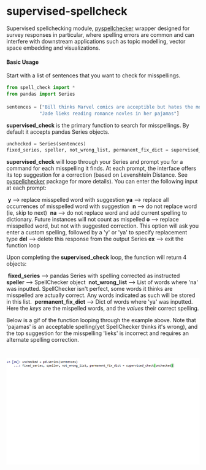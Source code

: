# supervised-spellcheck
Supervised spellchecking module, [pyspellchecker](https://github.com/barrust/pyspellchecker) wrapper designed for survey responses in particular, where spelling errors are common and can interfere with downstream applications such as topic modelling, vector space embedding and visualizations. 

#### Basic Usage

Start with a list of sentences that you want to check for misspellings. 

```python
from spell_check import *
from pandas import Series

sentences = ["Bill thinks Marvel comics are acceptible but hates the moviess",
            "Jade lieks reading romance novles in her pajamas"]
```

**supervised_check** is the primary function to search for misspellings. By default it accepts pandas Series objects.

```python
unchecked = Series(sentences)
fixed_series, speller, not_wrong_list, permanent_fix_dict = supervised_check(unchecked)
```

**supervised_check** will loop through your Series and prompt you for a command for each misspelling it finds. At each prompt, the interface offers its top suggestion for a correction (based on Levenshtein Distance. See [pyspellchecker](https://github.com/barrust/pyspellchecker) package for more details). You can enter the following input at each prompt:

​    **y**		  --> replace misspelled word with suggestion
​    **ya**		--> replace all occurrences of misspelled word with suggestion
​    **n**     	 --> do not replace word (ie, skip to next)
​    **na**    	--> do not replace word and add current spelling to dictionary. Future instances will not count as mispelled
​    **o**    	   --> replace misspelled word, but not with suggested correction. This option will ask you enter a custom spelling, followed by a 'y' or 'ya' to specify replacement type
​    **del**   	 --> delete this response from the output Series
​    **ex**    	 --> exit the function loop

Upon completing the **supervised_check** loop, the function will return 4 objects:

​	**fixed_series**			  --> pandas Series with spelling corrected as instructed 
​	**speller**						--> SpellChecker object
​	**not_wrong_list**		 --> List of words where 'na' was inputted. SpellChecker isn't perfect, some words it thinks are misspelled are actually correct. Any words indicated as such will be stored in this list.
​	**permanent_fix_dict** --> Dict of words where 'ya' was inputted. Here the *keys* are the mispelled words, and the *values* their correct spelling.



Below is a gif of the function looping through the example above. Note that 'pajamas' is an acceptable spelling(yet SpellChecker thinks it's wrong), and the top suggestion for the misspelling 'lieks' is incorrect and requires an alternate spelling correction.  

<h1 align="left">
  <img src="sample.gif" />
</h1>
